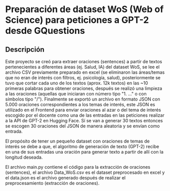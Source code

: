 # Preparación de dataset WoS (Web of Science) para peticiones a GPT-2 desde GQuestions
## Descripción
Este proyecto se creó para extraer oraciones (sentences) a partir de textos pertenecientes a diferentes áreas (ej. Salud, IA) del dataset WoS, se lee el archivo CSV previamente preparado en excel (se eliminaron las áreas/temas que no eran de interés con filtros, ej. psicología, salud), posteriormente se tuvo que cortar cada uno de los textos (aprox. 12k textos) en las ~10 primeras palabras para obtener oraciones, después se realizó una limpieza a las oraciones (aquellas que iniciaran con número tipo "1. ..." o con símbolos tipo "/"). Finalmente se exportó un archivo en formato JSON con 5.000 oraciones correspondientes a los temas de interés, este JSON es utilizado en el Frontend para enviar oraciones al azar o del tema de interés escogido por el docente como una de las entradas en las peticiones realizar a la API de GPT-2 en Hugging Face. Sí se van a generar 30 textos entonces se escogen 30 oraciones del JSON de manera aleatoria y se envían como entrada.

El propósito de tener un pequeño dataset con oraciones de temas de interés se debe a que, el algoritmo de generación de texto (GPT-2) recibe en una de sus entradas una oración para generar texto a partir de allí con la longitud deseada.

El archivo main.py contiene el código para la extracción de oraciones (sentences), el archivo Data_WoS.csv es el dataset preprocesado en excel y el data.json es el archivo generado después de realizar el preprocesamiento (extracción de oraciones).